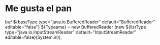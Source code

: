 ﻿# Me gusta el pan



buf
${baseType type="java.io.BufferedReader" default="BufferedReader" editable="false"} ${Typeame} = new BufferedReader (new ${listType type="java.io.InputStreamReader" default="InputStreamReader" editable=false}(System.in));


